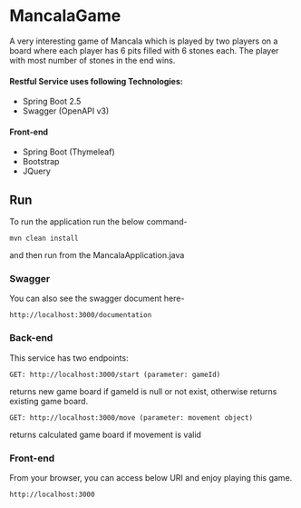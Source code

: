 # MancalaGame

A very interesting game of Mancala which is played by two players on a board where each player has 6 pits filled with 6 stones each.
The player with most number of stones in the end wins.

#### Restful Service uses following Technologies:

* Spring Boot 2.5
* Swagger (OpenAPI v3)

#### Front-end
* Spring Boot (Thymeleaf)
* Bootstrap
* JQuery

## Run
To run the application run the below command-
```  
mvn clean install  
```
and then run from the MancalaApplication.java

### Swagger

You can also see the swagger document here-
```  
http://localhost:3000/documentation  
```   
### Back-end
This service has two endpoints:
```  
GET: http://localhost:3000/start (parameter: gameId)
```
returns new game board if gameId is null or not exist, otherwise returns existing game board.
```  
GET: http://localhost:3000/move (parameter: movement object)
```  
returns calculated game board if movement is valid

### Front-end
From your browser, you can access below URI and enjoy playing this game.
```  
http://localhost:3000  
```



